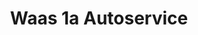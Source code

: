 ---
title: "Waas 1a Autoservice"
url: /landau-an-der-isar/waas-1a-autoservice/
shop: Autowerkstatt
---